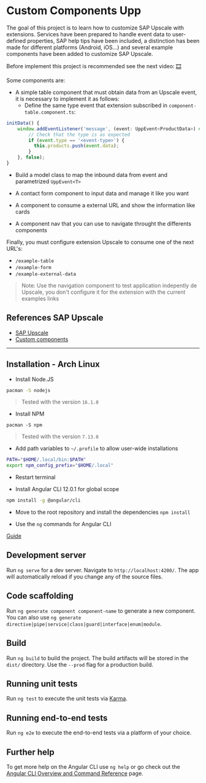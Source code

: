 # Custom Components Upp

The goal of this project is to learn how to customize SAP Upscale with extensions. Services have been prepared to handle event data to user-defined properties, SAP help tips have been included, a distinction has been made for different platforms (Android, iOS...) and several example components have been added to customize SAP Upscale.

Before implement this project is recommended see the next video: [🎞️](https://help.sap.com/viewer/a99d6fa0606f4f3cbf251e4e61f35feb/SHIP/en-US/f542f9dc2d744b28b471ca6f044d832c.html)


Some components are:
- A simple table component that must obtain data from an Upscale event, it is necessary to implement it as follows:
  - Define the same type event that extension subscribed in `component-table.component.ts`:

```ts
initData() {
    window.addEventListener('message', (event: UppEvent<ProductData>) => {
        // Check that the type is as expected
        if (event.type == '<event-type>') {
          this.products.push(event.data);
        }
    }, false);
}
```

  - Build a model class to map the inbound data from event and parametrized `UppEvent<T>`

- A contact form component to input data and manage it like you want

- A component to consume a external URL and show the information like cards

- A component nav that you can use to navigate throught the differents components

Finally, you must configure extension Upscale to consume one of the next URL's:
- `/example-table`
- `/example-form`
- `/example-external-data` 

> Note: Use the navigation component to test application indepently de Upscale, you don't configure it for the extension with the current examples links

## References SAP Upscale

- [SAP Upscale](https://help.sap.com/viewer/product/SAP_UPSCALE_COMMERCE/SHIP/en-US)
- [Custom components](https://help.sap.com/viewer/a99d6fa0606f4f3cbf251e4e61f35feb/SHIP/en-US/f542f9dc2d744b28b471ca6f044d832c.html)

-------

## Installation - Arch Linux

- Install Node.JS
```bash
pacman -S nodejs
```
> Tested with the version `16.1.0`

- Install NPM
```
pacman -S npm
```
> Tested with the version `7.13.0`

- Add path variables to `~/.profile` to allow user-wide installations
```bash
PATH="$HOME/.local/bin:$PATH"
export npm_config_prefix="$HOME/.local"
```

- Restart terminal

- Install Angular CLI 12.0.1 for global scope
```bash
npm install -g @angular/cli
```

- Move to the root repository and install the dependencies `npm install`

- Use the `ng` commands for Angular CLI

[Guide](https://wiki.archlinux.org/title/Node.js)

## Development server

Run `ng serve` for a dev server. Navigate to `http://localhost:4200/`. The app will automatically reload if you change any of the source files.

## Code scaffolding

Run `ng generate component component-name` to generate a new component. You can also use `ng generate directive|pipe|service|class|guard|interface|enum|module`.

## Build

Run `ng build` to build the project. The build artifacts will be stored in the `dist/` directory. Use the `--prod` flag for a production build.

## Running unit tests

Run `ng test` to execute the unit tests via [Karma](https://karma-runner.github.io).

## Running end-to-end tests

Run `ng e2e` to execute the end-to-end tests via a platform of your choice.

## Further help

To get more help on the Angular CLI use `ng help` or go check out the [Angular CLI Overview and Command Reference](https://angular.io/cli) page.
